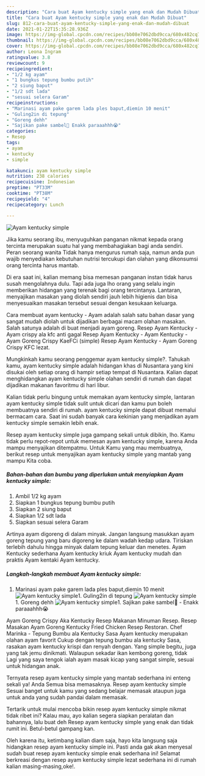 ```yaml
---
description: "Cara buat Ayam kentucky simple yang enak dan Mudah Dibuat"
title: "Cara buat Ayam kentucky simple yang enak dan Mudah Dibuat"
slug: 812-cara-buat-ayam-kentucky-simple-yang-enak-dan-mudah-dibuat
date: 2021-01-22T15:35:28.936Z
image: https://img-global.cpcdn.com/recipes/bb08e7062dbd9cca/680x482cq70/ayam-kentucky-simple-foto-resep-utama.jpg
thumbnail: https://img-global.cpcdn.com/recipes/bb08e7062dbd9cca/680x482cq70/ayam-kentucky-simple-foto-resep-utama.jpg
cover: https://img-global.cpcdn.com/recipes/bb08e7062dbd9cca/680x482cq70/ayam-kentucky-simple-foto-resep-utama.jpg
author: Leona Ingram
ratingvalue: 3.8
reviewcount: 9
recipeingredient:
- "1/2 kg ayam"
- "1 bungkus tepung bumbu putih"
- "2 siung baput"
- "1/2 sdt lada"
- "sesuai selera Garam"
recipeinstructions:
- "Marinasi ayam pake garem lada ples baput,diemin 10 menit"
- "Guling2in di tepung"
- "Goreng dehh"
- "Sajikan pake sambel🤤 Enakk paraaahhh😭"
categories:
- Resep
tags:
- ayam
- kentucky
- simple

katakunci: ayam kentucky simple 
nutrition: 238 calories
recipecuisine: Indonesian
preptime: "PT33M"
cooktime: "PT38M"
recipeyield: "4"
recipecategory: Lunch

---
```



![Ayam kentucky simple](https://img-global.cpcdn.com/recipes/bb08e7062dbd9cca/680x482cq70/ayam-kentucky-simple-foto-resep-utama.jpg)

Jika kamu seorang ibu, menyuguhkan panganan nikmat kepada orang tercinta merupakan suatu hal yang membahagiakan bagi anda sendiri. Peran seorang  wanita Tidak hanya mengurus rumah saja, namun anda pun wajib menyediakan kebutuhan nutrisi tercukupi dan olahan yang dikonsumsi orang tercinta harus mantab.

Di era  saat ini, kalian memang bisa memesan panganan instan tidak harus susah mengolahnya dulu. Tapi ada juga lho orang yang selalu ingin memberikan hidangan yang terenak bagi orang tercintanya. Lantaran, menyajikan masakan yang diolah sendiri jauh lebih higienis dan bisa menyesuaikan masakan tersebut sesuai dengan kesukaan keluarga. 

Cara membuat ayam kentucky - Ayam adalah salah satu bahan dasar yang sangat mudah diolah untuk dijadikan berbagai macam olahan masakan. Salah satunya adalah di buat menjadi ayam goreng. Resep Ayam Kentucky - Ayam crispy ala kfc anti gagal Resep Ayam Kentucky - Ayam Kentucky - Ayam Goreng Crispy KaeFCi (simple) Resep Ayam Kentucky - Ayam Goreng Crispy KFC lezat.

Mungkinkah kamu seorang penggemar ayam kentucky simple?. Tahukah kamu, ayam kentucky simple adalah hidangan khas di Nusantara yang kini disukai oleh setiap orang di hampir setiap tempat di Nusantara. Kalian dapat menghidangkan ayam kentucky simple olahan sendiri di rumah dan dapat dijadikan makanan favoritmu di hari libur.

Kalian tidak perlu bingung untuk memakan ayam kentucky simple, lantaran ayam kentucky simple tidak sulit untuk dicari dan kamu pun boleh membuatnya sendiri di rumah. ayam kentucky simple dapat dibuat memalui bermacam cara. Saat ini sudah banyak cara kekinian yang menjadikan ayam kentucky simple semakin lebih enak.

Resep ayam kentucky simple juga gampang sekali untuk dibikin, lho. Kamu tidak perlu repot-repot untuk memesan ayam kentucky simple, karena Anda mampu menyajikan ditempatmu. Untuk Kamu yang mau membuatnya, berikut resep untuk menyajikan ayam kentucky simple yang mantab yang mampu Kita coba.

<!--inarticleads1-->

##### Bahan-bahan dan bumbu yang diperlukan untuk menyiapkan Ayam kentucky simple:

1. Ambil 1/2 kg ayam
1. Siapkan 1 bungkus tepung bumbu putih
1. Siapkan 2 siung baput
1. Siapkan 1/2 sdt lada
1. Siapkan sesuai selera Garam


Artinya ayam digoreng di dalam minyak. Jangan langsung masukkan ayam goreng tepung yang baru digoreng ke dalam wadah kedap udara. Tiriskan terlebih dahulu hingga minyak dalam tepung keluar dan menetes. Ayam Kentucky sederhana Ayam kentucky kriuk Ayam kentucky mudah dan praktis Ayam kentaki Ayam kentucky. 

<!--inarticleads2-->

##### Langkah-langkah membuat Ayam kentucky simple:

1. Marinasi ayam pake garem lada ples baput,diemin 10 menit
<img src="https://img-global.cpcdn.com/steps/61e87f97fd972b24/160x128cq70/ayam-kentucky-simple-langkah-memasak-1-foto.jpg" alt="Ayam kentucky simple">1. Guling2in di tepung
<img src="https://img-global.cpcdn.com/steps/54d11a75d3eae35c/160x128cq70/ayam-kentucky-simple-langkah-memasak-2-foto.jpg" alt="Ayam kentucky simple">1. Goreng dehh
<img src="https://img-global.cpcdn.com/steps/1e07322acfe4bf81/160x128cq70/ayam-kentucky-simple-langkah-memasak-3-foto.jpg" alt="Ayam kentucky simple">1. Sajikan pake sambel🤤 - Enakk paraaahhh😭


Ayam Goreng Crispy Aka Kentucky Resep Makanan Minuman Resep. Resep Masakan Ayam Goreng Kentucky Fried Chicken Resep Restoran. Chef Marinka - Tepung Bumbu ala Kentucky Sasa Ayam kentucky merupakan olahan ayam favorit Cukup dengan tepung bumbu ala kentucky Sasa, rasakan ayam kentucky krispi dan renyah dengan. Yang simple begitu, juga yang tak jemu dinikmati. Walaupun sekadar ikan kembong goreng, tidak Lagi yang saya tengok ialah ayam masak kicap yang sangat simple, sesuai untuk hidangan anak. 

Ternyata resep ayam kentucky simple yang mantab sederhana ini enteng sekali ya! Anda Semua bisa memasaknya. Resep ayam kentucky simple Sesuai banget untuk kamu yang sedang belajar memasak ataupun juga untuk anda yang sudah pandai dalam memasak.

Tertarik untuk mulai mencoba bikin resep ayam kentucky simple nikmat tidak ribet ini? Kalau mau, ayo kalian segera siapkan peralatan dan bahannya, lalu buat deh Resep ayam kentucky simple yang enak dan tidak rumit ini. Betul-betul gampang kan. 

Oleh karena itu, ketimbang kalian diam saja, hayo kita langsung saja hidangkan resep ayam kentucky simple ini. Pasti anda gak akan menyesal sudah buat resep ayam kentucky simple enak sederhana ini! Selamat berkreasi dengan resep ayam kentucky simple lezat sederhana ini di rumah kalian masing-masing,oke!.

